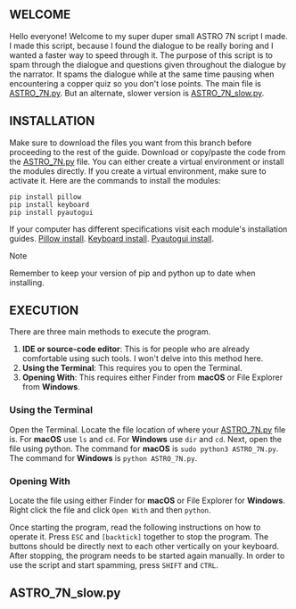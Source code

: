 ## WELCOME
Hello everyone! Welcome to my super duper small ASTRO 7N script I made. 
I made this script, because I found the dialogue to be really boring and I wanted a faster way to speed through it. 
The purpose of this script is to spam through the dialogue and questions given throughout the dialogue by the narrator. 
It spams the dialogue while at the same time pausing when encountering a copper quiz so you don't lose points. 
The main file is [ASTRO_7N.py](ASTRO_7N.py). 
But an alternate, slower version is [ASTRO_7N_slow.py](ASTRO_7N_slow.py). 

## INSTALLATION
Make sure to download the files you want from this branch before proceeding to the rest of the guide. 
Download or copy/paste the code from the [ASTRO_7N.py](ASTRO_7N.py) file. 
You can either create a virtual environment or install the modules directly. 
If you create a virtual environment, make sure to activate it. 
Here are the commands to install the modules:
```
pip install pillow
pip install keyboard
pip install pyautogui
```
If your computer has different specifications visit each module's installation guides. [Pillow install](https://pillow.readthedocs.io/en/stable/installation.html). [Keyboard install](https://pypi.org/project/keyboard/). [Pyautogui install](https://pyautogui.readthedocs.io/en/latest/install.html). 
>[!Note]
>Remember to keep your version of pip and python up to date when installing. 

## EXECUTION
There are three main methods to execute the program. 
1. **IDE or source-code editor**: This is for people who are already comfortable using such tools. I won't delve into this method here. 
2. **Using the Terminal**: This requires you to open the Terminal. 
3. **Opening With**: This requires either Finder from **macOS** or File Explorer from **Windows**. 
### Using the Terminal
Open the Terminal. 
Locate the file location of where your [ASTRO_7N.py](ASTRO_7N.py) file is. For **macOS** use `ls` and `cd`. For **Windows** use `dir` and `cd`. Next, open the file using python. The command for **macOS** is `sudo python3 ASTRO_7N.py`. The command for **Windows** is `python ASTRO_7N.py`.
### Opening With
Locate the file using either Finder for **macOS** or File Explorer for **Windows**. Right click the file and click `Open With` and then `python`. 

Once starting the program, read the following instructions on how to operate it. 
Press `ESC` and `[backtick]` together to stop the program.
The buttons should be directly next to each other vertically on your keyboard. 
After stopping, the program needs to be started again manually. 
In order to use the script and start spamming, press `SHIFT` and `CTRL`.

## ASTRO_7N_slow.py

